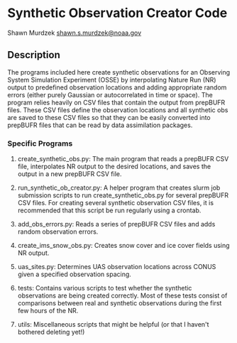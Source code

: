 
# Synthetic Observation Creator Code

Shawn Murdzek
shawn.s.murdzek@noaa.gov

## Description

The programs included here create synthetic observations for an Observing System Simulation Experiment (OSSE) by interpolating Nature Run (NR) output to predefined observation locations and adding appropriate random errors (either purely Gaussian or autocorrelated in time or space). The program relies heavily on CSV files that contain the output from prepBUFR files. These CSV files define the observation locations and all synthetic obs are saved to these CSV files so that they can be easily converted into prepBUFR files that can be read by data assimilation packages.

### Specific Programs

1. create\_synthetic\_obs.py: The main program that reads a prepBUFR CSV file, interpolates NR output to the desired locations, and saves the output in a new prepBUFR CSV file. 

2. run\_synthetic\_ob\_creator.py: A helper program that creates slurm job submission scripts to run create\_synthetic\_obs.py for several prepBUFR CSV files. For creating several synthetic observation CSV files, it is recommended that this script be run regularly using a crontab.

3. add\_obs\_errors.py: Reads a series of prepBUFR CSV files and adds random observation errors.

4. create\_ims\_snow\_obs.py: Creates snow cover and ice cover fields using NR output.

5. uas\_sites.py: Determines UAS observation locations across CONUS given a specified observation spacing.

6. tests: Contains various scripts to test whether the synthetic observations are being created correctly. Most of these tests consist of comparisons between real and synthetic observations during the first few hours of the NR.

7. utils: Miscellaneous scripts that might be helpful (or that I haven't bothered deleting yet!)
